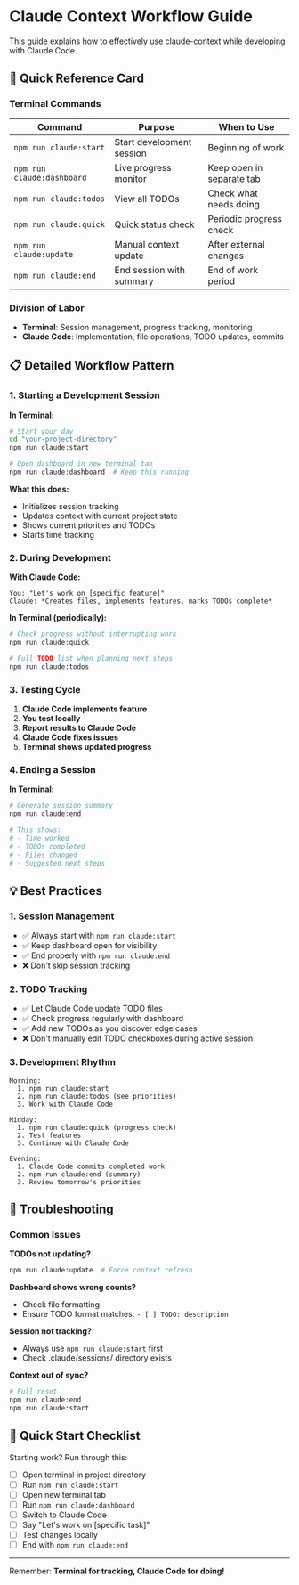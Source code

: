 # Claude Context Workflow Guide

This guide explains how to effectively use claude-context while developing with Claude Code.

## 🎯 Quick Reference Card

### Terminal Commands
| Command | Purpose | When to Use |
|---------|---------|-------------|
| `npm run claude:start` | Start development session | Beginning of work |
| `npm run claude:dashboard` | Live progress monitor | Keep open in separate tab |
| `npm run claude:todos` | View all TODOs | Check what needs doing |
| `npm run claude:quick` | Quick status check | Periodic progress check |
| `npm run claude:update` | Manual context update | After external changes |
| `npm run claude:end` | End session with summary | End of work period |

### Division of Labor
- **Terminal**: Session management, progress tracking, monitoring
- **Claude Code**: Implementation, file operations, TODO updates, commits

## 📋 Detailed Workflow Pattern

### 1. Starting a Development Session

**In Terminal:**
```bash
# Start your day
cd "your-project-directory"
npm run claude:start

# Open dashboard in new terminal tab
npm run claude:dashboard  # Keep this running
```

**What this does:**
- Initializes session tracking
- Updates context with current project state
- Shows current priorities and TODOs
- Starts time tracking

### 2. During Development

**With Claude Code:**
```
You: "Let's work on [specific feature]"
Claude: *Creates files, implements features, marks TODOs complete*
```

**In Terminal (periodically):**
```bash
# Check progress without interrupting work
npm run claude:quick

# Full TODO list when planning next steps
npm run claude:todos
```

### 3. Testing Cycle

1. **Claude Code implements feature**
2. **You test locally**
3. **Report results to Claude Code**
4. **Claude Code fixes issues**
5. **Terminal shows updated progress**

### 4. Ending a Session

**In Terminal:**
```bash
# Generate session summary
npm run claude:end

# This shows:
# - Time worked
# - TODOs completed
# - Files changed
# - Suggested next steps
```

## 💡 Best Practices

### 1. Session Management
- ✅ Always start with `npm run claude:start`
- ✅ Keep dashboard open for visibility
- ✅ End properly with `npm run claude:end`
- ❌ Don't skip session tracking

### 2. TODO Tracking
- ✅ Let Claude Code update TODO files
- ✅ Check progress regularly with dashboard
- ✅ Add new TODOs as you discover edge cases
- ❌ Don't manually edit TODO checkboxes during active session

### 3. Development Rhythm
```
Morning:
  1. npm run claude:start
  2. npm run claude:todos (see priorities)
  3. Work with Claude Code

Midday:
  1. npm run claude:quick (progress check)
  2. Test features
  3. Continue with Claude Code

Evening:
  1. Claude Code commits completed work
  2. npm run claude:end (summary)
  3. Review tomorrow's priorities
```

## 🔧 Troubleshooting

### Common Issues

**TODOs not updating?**
```bash
npm run claude:update  # Force context refresh
```

**Dashboard shows wrong counts?**
- Check file formatting
- Ensure TODO format matches: `- [ ] TODO: description`

**Session not tracking?**
- Always use `npm run claude:start` first
- Check .claude/sessions/ directory exists

**Context out of sync?**
```bash
# Full reset
npm run claude:end
npm run claude:start
```

## 🚀 Quick Start Checklist

Starting work? Run through this:

- [ ] Open terminal in project directory
- [ ] Run `npm run claude:start`
- [ ] Open new terminal tab
- [ ] Run `npm run claude:dashboard`
- [ ] Switch to Claude Code
- [ ] Say "Let's work on [specific task]"
- [ ] Test changes locally
- [ ] End with `npm run claude:end`

---

Remember: **Terminal for tracking, Claude Code for doing!**